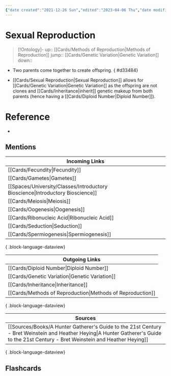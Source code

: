```yaml
---
{"date created":"2021-12-26 Sun","edited":"2023-04-06 Thu","date modified":"2023-04-07 Fri","dg-publish":true,"tags":["School","on/Science/Biology"],"permalink":"/cards/sexual-reproduction/","dgPassFrontmatter":true}
---
```


# Sexual Reproduction

> [!Ontology]-
> up:: [[Cards/Methods of Reproduction\|Methods of Reproduction]]
> jump:: [[Cards/Genetic Variation\|Genetic Variation]]
> down:: 

-   Two parents come together to create offspring.
{ #d33484}

- [[Cards/Sexual Reproduction\|Sexual Reproduction]] allows for [[Cards/Genetic Variation\|Genetic Variation]] as the offspring are not clones and [[Cards/Inheritance\|inherit]] genetic makeup from both parents (hence having a [[Cards/Diploid Number\|Diploid Number]]).

# Reference
- 

## Mentions
| Incoming Links                                                                    |
| --------------------------------------------------------------------------------- |
| [[Cards/Fecundity\|Fecundity]]                                                 |
| [[Cards/Gametes\|Gametes]]                                                     |
| [[Spaces/University/Classes/Introductory Bioscience\|Introductory Bioscience]] |
| [[Cards/Meiosis\|Meiosis]]                                                     |
| [[Cards/Oogenesis\|Oogenesis]]                                                 |
| [[Cards/Ribonucleic Acid\|Ribonucleic Acid]]                                   |
| [[Cards/Seduction\|Seduction]]                                                 |
| [[Cards/Spermiogenesis\|Spermiogenesis]]                                       |

{ .block-language-dataview}

| Outgoing Links                                                |
| ------------------------------------------------------------- |
| [[Cards/Diploid Number\|Diploid Number]]                   |
| [[Cards/Genetic Variation\|Genetic Variation]]             |
| [[Cards/Inheritance\|Inheritance]]                         |
| [[Cards/Methods of Reproduction\|Methods of Reproduction]] |

{ .block-language-dataview}

| Sources                                                                                                                                                                                   |
| ----------------------------------------------------------------------------------------------------------------------------------------------------------------------------------------- |
| [[Sources/Books/A Hunter Gatherer's Guide to the 21st Century - Bret Weinstein and Heather Heying\|A Hunter Gatherer's Guide to the 21st Century - Bret Weinstein and Heather Heying]] |

{ .block-language-dataview}

## Flashcards
